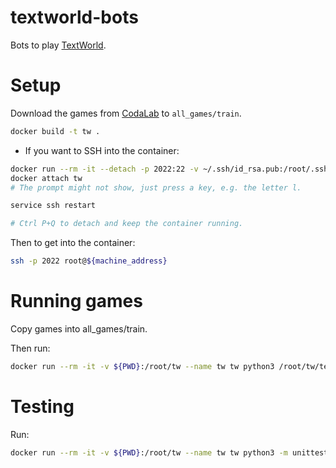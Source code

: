 # textworld-bots
Bots to play [TextWorld](https://aka.ms/textworld).

# Setup

Download the games from [CodaLab][codalab] to `all_games/train`.

```bash
docker build -t tw .
```

* If you want to SSH into the container:
```bash
docker run --rm -it --detach -p 2022:22 -v ~/.ssh/id_rsa.pub:/root/.ssh/authorized_keys -v ${PWD}:/root/workspace/textworld-bots --name tw tw bash
docker attach tw
# The prompt might not show, just press a key, e.g. the letter l.

service ssh restart 

# Ctrl P+Q to detach and keep the container running.
```
Then to get into the container:
```bash
ssh -p 2022 root@${machine_address}
```

# Running games
Copy games into all_games/train.

Then run: 
```bash
docker run --rm -it -v ${PWD}:/root/tw --name tw tw python3 /root/tw/test_submission.py . /root/tw/all_games --in-docker
```

# Testing
Run:
```bash
docker run --rm -it -v ${PWD}:/root/tw --name tw tw python3 -m unittest discover /root/tw
```

[codalab]: https://competitions.codalab.org/competitions/20865#participate-get_starting_kit

